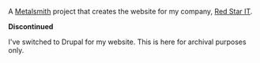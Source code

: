 A [Metalsmith](http://www.metalsmith.io) project that creates the website for my company, [Red Star IT](http://www.redstar.be).

**Discontinued**

I've switched to Drupal for my website. This is here for archival purposes only.
